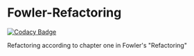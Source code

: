 # Fowler-Refactoring

[![Codacy Badge](https://api.codacy.com/project/badge/Grade/2d2130bee51345ccad75c343e46aff43)](https://app.codacy.com/gh/schmida736/SE-Refactoring?utm_source=github.com&utm_medium=referral&utm_content=schmida736/SE-Refactoring&utm_campaign=Badge_Grade_Settings)

Refactoring according to chapter one in Fowler's "Refactoring"
